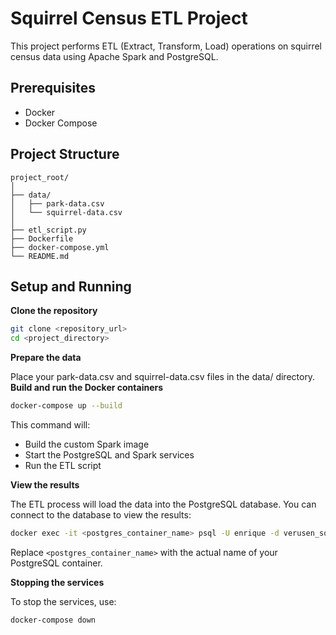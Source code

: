 # Squirrel Census ETL Project

This project performs ETL (Extract, Transform, Load) operations on squirrel census data using Apache Spark and PostgreSQL.

## Prerequisites

- Docker
- Docker Compose

## Project Structure

```
project_root/
│
├── data/
│   ├── park-data.csv
│   └── squirrel-data.csv
│
├── etl_script.py
├── Dockerfile
├── docker-compose.yml
└── README.md
```

## Setup and Running

**Clone the repository**

   ```bash
   git clone <repository_url>
   cd <project_directory>
   ```
**Prepare the data**

Place your park-data.csv and squirrel-data.csv files in the data/ directory.
**Build and run the Docker containers**

```bash
docker-compose up --build
```

This command will:
- Build the custom Spark image
- Start the PostgreSQL and Spark services
- Run the ETL script
 
**View the results**

The ETL process will load the data into the PostgreSQL database. You can connect to the database to view the results:

```bash
docker exec -it <postgres_container_name> psql -U enrique -d verusen_squirrels
```
Replace `<postgres_container_name>` with the actual name of your PostgreSQL container.

**Stopping the services**

To stop the services, use:

```commandline
docker-compose down
```
